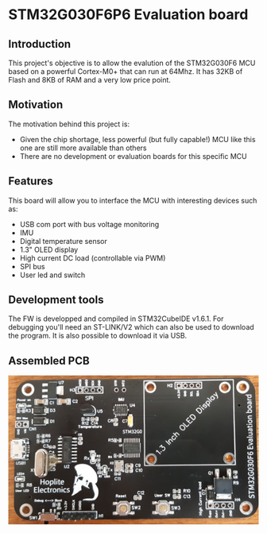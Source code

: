 # STM32G030F6P6 Evaluation board

## Introduction
This project's objective is to allow the evalution of the STM32G030F6 MCU based on a powerful Cortex-M0+ that can run at 64Mhz.
It has 32KB of Flash and 8KB of RAM and a very low price point.

## Motivation
The motivation behind this project is:
- Given the chip shortage, less powerful (but fully capable!) MCU like this one are still more available than others
- There are no development or evaluation boards for this specific MCU

## Features
This board will allow you to interface the MCU with interesting devices such as:
- USB com port with bus voltage monitoring
- IMU
- Digital temperature sensor
- 1.3" OLED display
- High current DC load (controllable via PWM)
- SPI bus
- User led and switch

## Development tools
The FW is developped and compiled in STM32CubeIDE v1.6.1.
For debugging you'll need an ST-LINK/V2 which can also be used to download the program.
It is also possible to download it via USB.

## Assembled PCB
![Alt text](PCB/stm32g0f0_eval_picture.jpg?raw=true)